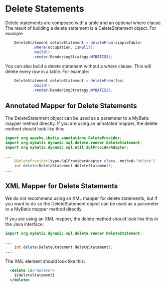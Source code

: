 # Delete Statements

Delete statements are composed with a table and an optional where clause.  The result of building a delete
statement is a DeleteStatement object.  For example

```java
    DeleteStatement deleteStatement = deleteFrom(simpleTable)
            .where(occupation, isNull())
            .build()
            .render(RenderingStrategy.MYBATIS3);
```
You can also build a delete statement without a where clause.  This will delete every row in a table.
For example:

```java
    DeleteStatement deleteStatement = deleteFrom(foo)
            .build()
            .render(RenderingStrategy.MYBATIS3);
``` 

## Annotated Mapper for Delete Statements

The DeleteStatement object can be used as a parameter to a MyBatis mapper method directly.  If you
are using an annotated mapper, the delete method should look like this:
  
```java
import org.apache.ibatis.annotations.DeleteProvider;
import org.mybatis.dynamic.sql.delete.render.DeleteStatement;
import org.mybatis.dynamic.sql.util.SqlProviderAdapter;

...
    @DeleteProvider(type=SqlProviderAdapter.class, method="delete")
    int delete(DeleteStatement deleteStatement);
...

```

## XML Mapper for Delete Statements

We do not recommend using an XML mapper for delete statements, but if you want to do so the DeleteStatement object can be used as a parameter to a MyBatis mapper method directly.

If you are using an XML mapper, the delete method should look like this in the Java interface:
  
```java
import org.mybatis.dynamic.sql.delete.render.DeleteStatement;

...
    int delete(DeleteStatement deleteStatement);
...

```

The XML element should look like this:

```xml
  <delete id="delete">
    ${deleteStatement}
  </delete>
```
